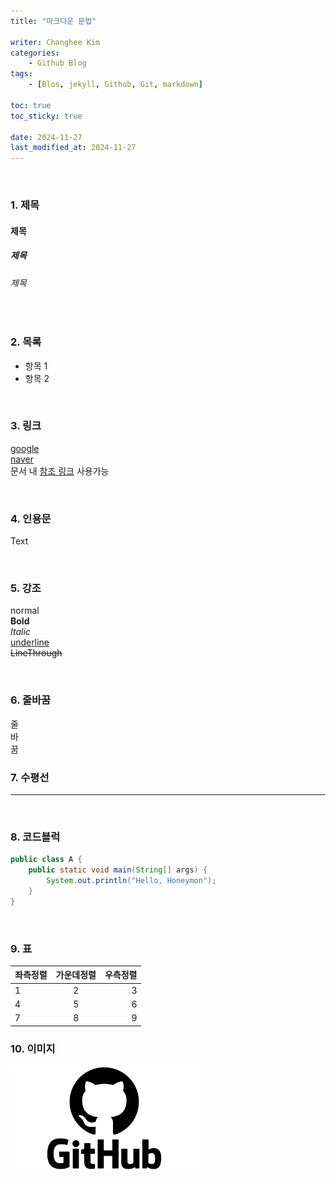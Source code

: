 ```yaml
---
title: "마크다운 문법"

writer: Changhee Kim
categories:
    - Github Blog
tags:
    - [Blos, jekyll, Github, Git, markdown]

toc: true
toc_sticky: true

date: 2024-11-27
last_modified_at: 2024-11-27
---
```

<br/>

### 1. 제목
#### 제목
##### 제목
###### 제목

<br/>

### 2. 목록
- 항목 1
- 항목 2

<br/>

### 3. 링크
[google](https://google.com)<br/>
[naver](https://naver.com)<br/>
문서 내 [참조 링크] 사용가능<br/>

[참조 링크]: https://tigero456.github.io
<br/>

### 4. 인용문
Text

<br/>

### 5. 강조
normal<br/>
**Bold**<br/>
_Italic_<br/>
<u>underline</u><br/>
~~LineThrough~~

<br/>

### 6. 줄바꿈
줄<br/>바<br/>꿈
<br/>

### 7. 수평선

---
<br/>

### 8. 코드블럭
```java
public class A {
    public static void main(String[] args) {
        System.out.println("Hello, Honeymon");
    }
}
```
<br/>

### 9. 표

| 좌측정렬 | 가운데정렬 | 우측정렬 |
| :-- | :--: | --: |
| 1 | 2 | 3 |
| 4 | 5 | 6 |
| 7 | 8 | 9 |

### 10. 이미지
![Github image](/image/github.png)
